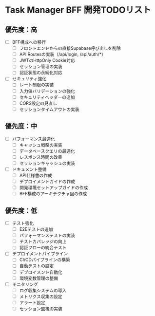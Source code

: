 # Task Manager BFF 開発TODOリスト

## 優先度：高
- [ ] BFF構成への移行
  - [ ] フロントエンドからの直接Supabase呼び出しを削除
  - [ ] API Routesの実装（/api/login, /api/auth/*）
  - [ ] JWTのHttpOnly Cookie対応
  - [ ] セッション管理の実装
  - [ ] 認証状態の永続化対応

- [ ] セキュリティ強化
  - [ ] レート制限の実装
  - [ ] 入力値バリデーションの強化
  - [ ] セキュリティヘッダーの追加
  - [ ] CORS設定の見直し
  - [ ] セッションタイムアウトの実装

## 優先度：中
- [ ] パフォーマンス最適化
  - [ ] キャッシュ戦略の実装
  - [ ] データベースクエリの最適化
  - [ ] レスポンス時間の改善
  - [ ] セッションキャッシュの実装

- [ ] ドキュメント整備
  - [ ] API仕様書の作成
  - [ ] デプロイメントガイドの作成
  - [ ] 開発環境セットアップガイドの作成
  - [ ] BFF構成のアーキテクチャ図の作成

## 優先度：低
- [ ] テスト強化
  - [ ] E2Eテストの追加
  - [ ] パフォーマンステストの実装
  - [ ] テストカバレッジの向上
  - [ ] 認証フローの統合テスト

- [ ] デプロイメントパイプライン
  - [ ] CI/CDパイプラインの構築
  - [ ] 自動テストの設定
  - [ ] デプロイメント自動化
  - [ ] 環境変数管理の整備

- [ ] モニタリング
  - [ ] ログ収集システムの導入
  - [ ] メトリクス収集の設定
  - [ ] アラート設定
  - [ ] セッション監視の実装 